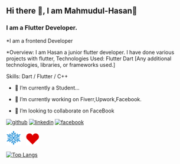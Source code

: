 ## Hi there 👋,  I am Mahmudul-Hasan👋

### I am a Flutter Developer.

*I am a frontend Developer

*Overview:
I am Hasan a junior flutter developer. I have done various projects with flutter,
Technologies Used:
Flutter
Dart
[Any additional technologies, libraries, or frameworks used.]

Skills: Dart / Flutter / C++

- 🌱 I’m currently a Student...

- 🔭 I’m currently working on Fiverr,Upwork,Facebook. 
- 👯 I’m looking to collaborate on FaceBook


[<img src='https://cdn.jsdelivr.net/npm/simple-icons@3.0.1/icons/github.svg' alt='github' height='40'>](https://github.com/mahmudulhasan-app)  [<img src='https://cdn.jsdelivr.net/npm/simple-icons@3.0.1/icons/linkedin.svg' alt='linkedin' height='40'>](https://www.linkedin.com/in/https://www.linkedin.com/in/mahmudul-hasan-a195a0293//)  [<img src='https://cdn.jsdelivr.net/npm/simple-icons@3.0.1/icons/facebook.svg' alt='facebook' height='40'>](https://www.facebook.com/https://www.facebook.com/profile.php?id=100066454374597)  

<a href='https://archiveprogram.github.com/'><img src='https://raw.githubusercontent.com/acervenky/animated-github-badges/master/assets/acbadge.gif' width='40' height='40'></a> <a href='https://docs.github.com/en/github/supporting-the-open-source-community-with-github-sponsors'><img src='https://raw.githubusercontent.com/acervenky/animated-github-badges/master/assets/sponsorbadge.gif' width='35' height='35'></a> 

[![Top Langs](https://github-readme-stats.vercel.app/api/top-langs/?username=mahmudulhasan-app)](https://github.com/anuraghazra/github-readme-stats)

